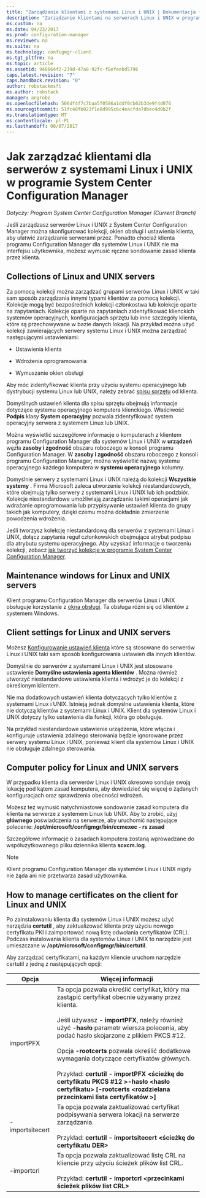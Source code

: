 ```yaml
---
title: "Zarządzanie klientami z systemami Linux i UNIX | Dokumentacja firmy Microsoft"
description: "Zarządzanie klientami na serwerach Linux i UNIX w programie System Center Configuration Manager."
ms.custom: na
ms.date: 04/23/2017
ms.prod: configuration-manager
ms.reviewer: na
ms.suite: na
ms.technology: configmgr-client
ms.tgt_pltfrm: na
ms.topic: article
ms.assetid: 948664f2-239d-47a8-92fc-f8efeebd5796
caps.latest.revision: "7"
caps.handback.revision: "0"
author: robstackmsft
ms.author: robstack
manager: angrobe
ms.openlocfilehash: 506df4f7c7baa5f0586a1ddf0cb02b3de9f4d076
ms.sourcegitcommit: 51fc48fb023f1e8d995c6c4eacfda7dbec4d0b2f
ms.translationtype: MT
ms.contentlocale: pl-PL
ms.lasthandoff: 08/07/2017
---
```

# <a name="how-to-manage-clients-for-linux-and-unix-servers-in-system-center-configuration-manager"></a>Jak zarządzać klientami dla serwerów z systemami Linux i UNIX w programie System Center Configuration Manager

*Dotyczy: Program System Center Configuration Manager (Current Branch)*

Jeśli zarządzasz serwerów Linux i UNIX z System Center Configuration Manager można skonfigurować kolekcji, okien obsługi i ustawienia klienta, aby ułatwić zarządzanie serwerami przez. Ponadto chociaż klienta programu Configuration Manager dla systemów Linux i UNIX nie ma interfejsu użytkownika, możesz wymusić ręczne sondowanie zasad klienta przez klienta.

##  <a name="BKMK_CollectionsforLnU"></a> Collections of Linux and UNIX servers  
 Za pomocą kolekcji można zarządzać grupami serwerów Linux i UNIX w taki sam sposób zarządzania innymi typami klientów za pomocą kolekcji. Kolekcje mogą być bezpośrednich kolekcji członkostwa lub kolekcje oparte na zapytaniach. Kolekcje oparte na zapytaniach zidentyfikować klienckich systemów operacyjnych, konfiguracjach sprzętu lub inne szczegóły klienta, które są przechowywane w bazie danych lokacji. Na przykład można użyć kolekcji zawierających serwery systemu Linux i UNIX można zarządzać następującymi ustawieniami:  

-   Ustawienia klienta  

-   Wdrożenia oprogramowania  

-   Wymuszanie okien obsługi  

 Aby móc zidentyfikować klienta przy użyciu systemu operacyjnego lub dystrybucji systemu Linux lub UNIX, należy zebrać [spisu sprzętu](../../../core/clients/manage/inventory/hardware-inventory-for-linux-and-unix.md) od klienta.  

 Domyślnych ustawień klienta dla spisu sprzętu obejmują informacje dotyczące systemu operacyjnego komputera klienckiego. Właściwość **Podpis** klasy **System operacyjny** pozwala zidentyfikować system operacyjny serwera z systemem Linux lub UNIX.  

 Można wyświetlić szczegółowe informacje o komputerach z klientem programu Configuration Manager dla systemów Linux i UNIX w **urządzeń** węzła **zasoby i zgodność** obszaru roboczego w konsoli programu Configuration Manager. W **zasoby i zgodność** obszaru roboczego z konsoli programu Configuration Manager, można wyświetlić nazwę systemu operacyjnego każdego komputera w **systemu operacyjnego** kolumny.  

 Domyślnie serwery z systemami Linux i UNIX należą do kolekcji **Wszystkie systemy** . Firma Microsoft zaleca utworzenie kolekcji niestandardowych, które obejmują tylko serwery z systemami Linux i UNIX lub ich podzbiór. Kolekcje niestandardowe umożliwiają zarządzanie takimi operacjami jak wdrażanie oprogramowania lub przypisywanie ustawień klienta do grupy takich jak komputery, dzięki czemu można dokładnie zmierzenie powodzenia wdrożenia.   

 Jeśli tworzysz kolekcję niestandardową dla serwerów z systemami Linux i UNIX, dołącz zapytania reguł członkowskich obejmujące atrybut podpisu dla atrybutu systemu operacyjnego. Aby uzyskać informacje o tworzeniu kolekcji, zobacz [jak tworzyć kolekcje w programie System Center Configuration Manager](../../../core/clients/manage/collections/create-collections.md).  

##  <a name="BKMK_MaintenanceWindowsforLnU"></a> Maintenance windows for Linux and UNIX servers  
 Klient programu Configuration Manager dla serwerów Linux i UNIX obsługuje korzystanie z [okna obsługi](../../../core/clients/manage/collections/use-maintenance-windows.md). Ta obsługa różni się od klientów z systemem Windows.  

##  <a name="BKMK_ClientSettingsforLnU"></a> Client settings for Linux and UNIX servers  
 Możesz [Konfigurowanie ustawień klienta](../../../core/clients/deploy/configure-client-settings.md) które są stosowane do serwerów Linux i UNIX taki sam sposób konfigurowania ustawień dla innych klientów.  

 Domyślnie do serwerów z systemami Linux i UNIX jest stosowane ustawienie **Domyślne ustawienia agenta klientów** . Można również utworzyć niestandardowe ustawienia klienta i wdrożyć je do kolekcji z określonym klientem.  

 Nie ma dodatkowych ustawień klienta dotyczących tylko klientów z systemami Linux i UNIX. Istnieją jednak domyślne ustawienia klienta, które nie dotyczą klientów z systemami Linux i UNIX. Klient dla systemów Linux i UNIX dotyczy tylko ustawienia dla funkcji, która go obsługuje.  

 Na przykład niestandardowe ustawienie urządzenia, które włącza i konfiguruje ustawienia zdalnego sterowania będzie ignorowane przez serwery systemu Linux i UNIX, ponieważ klient dla systemów Linux i UNIX nie obsługuje zdalnego sterowania.  

##  <a name="BKMK_PolicyforLnU"></a> Computer policy for Linux and UNIX servers  
 W przypadku klienta dla serwerów Linux i UNIX okresowo sonduje swoją lokację pod kątem zasad komputera, aby dowiedzieć się więcej o żądanych konfiguracjach oraz sprawdzenia obecności wdrożeń.  

 Możesz też wymusić natychmiastowe sondowanie zasad komputera dla klienta na serwerze z systemem Linux lub UNIX. Aby to zrobić, użyj **głównego** poświadczenia na serwerze, aby uruchomić następujące polecenie: **/opt/microsoft/configmgr/bin/ccmexec - rs zasad**  

 Szczegółowe informacje o zasadach komputera zostaną wprowadzane do współużytkowanego pliku dziennika klienta **scxcm.log**.  

> [!NOTE]  
>  Klient programu Configuration Manager dla systemów Linux i UNIX nigdy nie żąda ani nie przetwarza zasad użytkownika.  

##  <a name="BKMK_ManageLinuxCerts"></a> How to manage certificates on the client for Linux and UNIX  
 Po zainstalowaniu klienta dla systemów Linux i UNIX możesz użyć narzędzia **certutil** , aby zaktualizować klienta przy użyciu nowego certyfikatu PKI i zaimportować nową listę odwołania certyfikatów (CRL). Podczas instalowania klienta dla systemów Linux i UNIX to narzędzie jest umieszczane w **/opt/microsoft/configmgr/bin/certutil**. 

 Aby zarządzać certyfikatami, na każdym kliencie uruchom narzędzie certutil z jedną z następujących opcji:  

|Opcja|Więcej informacji|  
|------------|----------------------|  
|importPFX|Ta opcja pozwala określić certyfikat, który ma zastąpić certyfikat obecnie używany przez klienta.<br /><br /> Jeśli używasz **- importPFX**, należy również użyć **-hasło** parametr wiersza polecenia, aby podać hasło skojarzone z plikiem PKCS #12.<br /><br /> Opcja **-rootcerts** pozwala określić dodatkowe wymagania dotyczące certyfikatów głównych.<br /><br /> Przykład: **certutil - importPFX &lt;ścieżkę do certyfikatu PKCS #12 >-hasło &lt;hasło certyfikatu\> [-rootcerts &lt;rozdzielana przecinkami lista certyfikatów >]**|  
|-importsitecert|Ta opcja pozwala zaktualizować certyfikat podpisywania serwera lokacji na serwerze zarządzania.<br /><br /> Przykład: **certutil - importsitecert &lt;ścieżkę do certyfikatu DER\>**|  
|-importcrl|Ta opcja pozwala zaktualizować listę CRL na kliencie przy użyciu ścieżek plików list CRL.<br /><br /> Przykład: **certutil - importcrl &lt;przecinkami ścieżek plików list CRL\>**|  
